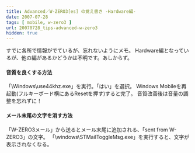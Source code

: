 ```yaml
---
title: Advanced／W-ZERO3[es] の覚え書き -Hardware編-
date: 2007-07-28
tags: [ mobile, w-zero3 ]
url: 20070728_tips-advanced-w-zero3
hidden: true
---
```

すでに各所で情報がでているが、忘れないようにメモ。
Hardware編となっているが、他の編があるかどうかは不明です。あしからず。

<h4>音質を良くする方法</h4>
「\Windows\use44khz.exe」を実行。「はい」を選択。
Windows Mobileを再起動(フルキーボード横にあるResetを押す)すると完了。
音質改善後は音量の調整を忘れずに！

<h4>メール末尾の文字を消す方法</h4>
「W-ZERO3メール」から送るとメール末尾に追加される、「sent from W-ZERO3」の文字。
「\windows\STMailToggleMsg.exe」を実行すると、文字が表示されなくなる。
